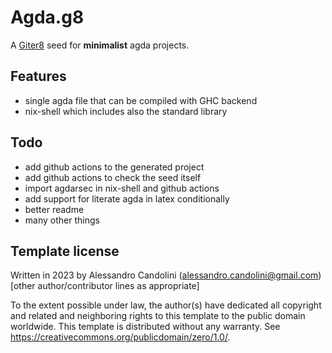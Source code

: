 # Agda.g8

A [Giter8][g8] seed for **minimalist** agda projects. 

## Features

* single agda file that can be compiled with GHC backend 
* nix-shell which includes also the standard library

## Todo 

* add github actions to the generated project
* add github actions to check the seed itself
* import agdarsec in nix-shell and github actions
* add support for literate agda in latex conditionally
* better readme
* many other things

Template license
----------------
Written in 2023 by Alessandro Candolini (alessandro.candolini@gmail.com)
[other author/contributor lines as appropriate]

To the extent possible under law, the author(s) have dedicated all copyright and related
and neighboring rights to this template to the public domain worldwide.
This template is distributed without any warranty. See <https://creativecommons.org/publicdomain/zero/1.0/>.

[g8]: https://www.foundweekends.org/giter8/
